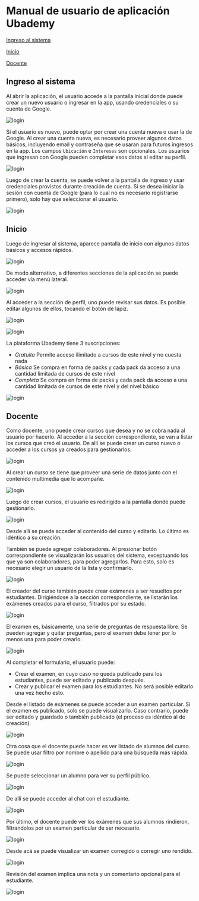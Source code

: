 # Manual de usuario de aplicación Ubademy

[Ingreso al sistema](#ingreso-al-sistema)

[Inicio](#inicio)

[Docente](#docente)

## Ingreso al sistema

Al abrir la aplicación, el usuario accede a la pantalla inicial donde puede crear un nuevo usuario o ingresar en la app, usando credenciales o su cuenta de Google.

![login](/screenshots/login.png)

Si el usuario es nuevo, puede optar por crear una cuenta nueva o usar la de Google. Al crear una cuenta nueva, es necesario proveer algunos datos básicos, incluyendo email y contraseña que se usaran para futuros ingresos en la app. Los campos `Ubicación` e `Intereses` son opcionales. Los usuarios que ingresan con Google pueden completar esos datos al editar su perfil.

![login](/screenshots/create_account.png)

Luego de crear la cuenta, se puede volver a la pantalla de ingreso y usar credenciales provistos durante creación de cuenta. Si se desea iniciar la sesión con cuenta de Google (para lo cual no es necesario registrarse primero), solo hay que seleccionar el usuario.

![login](/screenshots/google_user_selection.png)

## Inicio

Luego de ingresar al sistema, aparece pantalla de inicio con algunos datos básicos y accesos rápidos.

![login](/screenshots/home.png)

De modo alternativo, a diferentes secciones de la aplicación se puede acceder vía menú lateral.

![login](/screenshots/drawer.png)

Al acceder a la sección de perfil, uno puede revisar sus datos. Es posible editar algunos de ellos, tocando el botón de lápiz.

![login](/screenshots/my_profile.png)

![login](/screenshots/my_profile_edit.png)

La plataforma Ubademy tiene 3 suscripciones:
* _Gratuita_ Permite acceso ilimitado a cursos de este nivel y no cuesta nada
* _Básica_ Se compra en forma de packs y cada pack da acceso a una cantidad limitada de cursos de este nivel
* _Completa_ Se compra en forma de packs y cada pack da acceso a una cantidad limitada de cursos de este nivel y del nivel básico

![login](/screenshots/subscriptions.png)

## Docente

Como docente, uno puede crear cursos que desea y no se cobra nada al usuario por hacerlo. Al acceder a la sección correspondiente, se van a listar los cursos que creó el usuario. De allí se puede crear un curso nuevo o acceder a los cursos ya creados para gestionarlos.

![login](/screenshots/teacher_courses.png)

Al crear un curso se tiene que proveer una serie de datos junto con el contenido multimedia que lo acompañe.

![login](/screenshots/create_course.png)

Luego de crear cursos, el usuario es redirigido a la pantalla donde puede gestionarlo.

![login](/screenshots/manage_course.png)

Desde allí se puede acceder al contenido del curso y editarlo. Lo último es idéntico a su creación.

También se puede agregar colaboradores. Al presionar botón correspondiente se visualizarán los usuarios del sistema, exceptuando los que ya son colaboradores, para poder agregarlos. Para esto, solo es necesario elegir un usuario de la lista y confirmarlo.

![login](/screenshots/add_collaborator.png)

El creador del curso también puede crear exámenes a ser resueltos por estudiantes. Dirigiéndose a la sección correspondiente, se listarán los exámenes creados para el curso, filtrados por su estado.

![login](/screenshots/exams.png)

El examen es, básicamente, una serie de preguntas de respuesta libre. Se pueden agregar y quitar preguntas, pero el examen debe tener por lo menos una para poder crearlo.

![login](/screenshots/create_exam.png)

Al completar el formulario, el usuario puede:
* Crear el examen, en cuyo caso no queda publicado para los estudiantes, puede ser editado y publicado después.
* Crear y publicar el examen para los estudiantes. No será posible editarlo una vez hecho esto.

Desde el listado de exámenes se puede acceder a un examen particular. Si el examen es publicado, solo se puede visualizarlo. Caso contrario, puede ser editado y guardado o también publicado (el proceso es idéntico al de creación).

![login](/screenshots/view_exam.png)

Otra cosa que el docente puede hacer es ver listado de alumnos del curso. Se puede usar filtro por nombre o apellido para una búsqueda más rápida.

![login](/screenshots/students.png)

Se puede seleccionar un alumno para ver su perfil público.

![login](/screenshots/public_profile.png)

De allí se puede acceder al chat con el estudiante.

![login](/screenshots/chat.png)

Por último, el docente puede ver los exámenes que sus alumnos rindieron, filtrandolos por un examen particular de ser necesario.

![login](/screenshots/taken_exams.png)

Desde acá se puede visualizar un examen corregido o corregir uno rendido.

![login](/screenshots/view_taken_exam.png)

Revisión del examen implica una nota y un comentario opcional para el estudiante.

![login](/screenshots/review_exam.png)